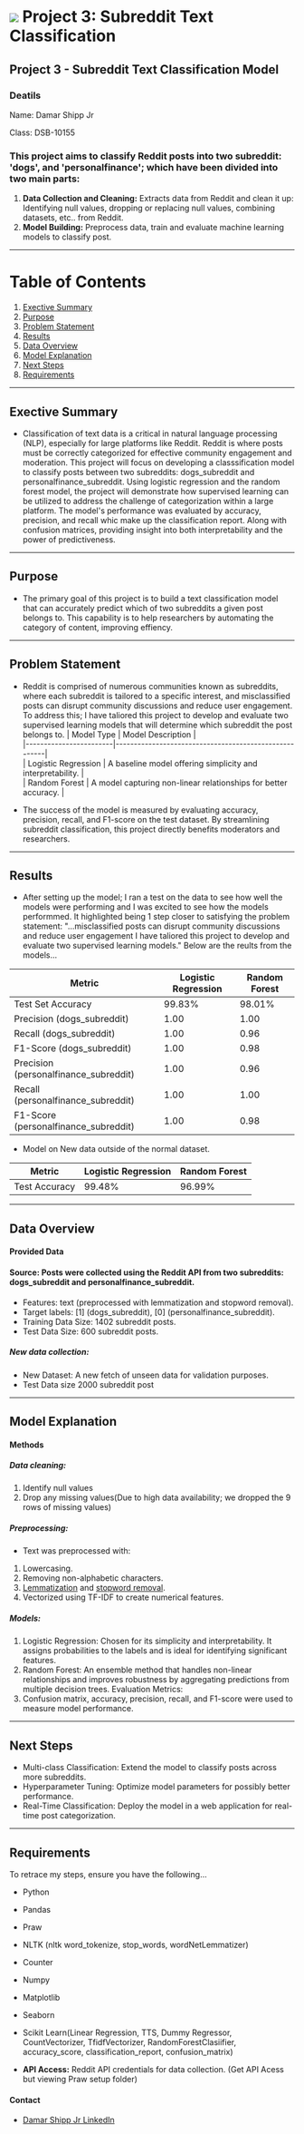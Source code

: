 # ![](https://ga-dash.s3.amazonaws.com/production/assets/logo-9f88ae6c9c3871690e33280fcf557f33.png) Project 3: Subreddit Text Classification

## Project 3 - Subreddit Text Classification Model

### Deatils
Name: Damar Shipp Jr

Class: DSB-10155



### This project aims to classify Reddit posts into two subreddit: 'dogs', and 'personalfinance'; which have been divided into two main parts: 
1. **Data Collection and Cleaning:** Extracts data from Reddit and clean it up: Identifying null values, dropping or replacing null values, combining datasets, etc.. from Reddit.
1. **Model Building:** Preprocess data, train and evaluate machine learning models to classify post.


---


# Table of Contents

1. [Exective Summary](#exective-summary)
2. [Purpose](#purpose)
3. [Problem Statement](#problem_statement)
4. [Results](#results)
5. [Data Overview](#data_overview)
6. [Model Explanation](#model_explanation)
7. [Next Steps](#next_steps)
8. [Requirements](#requirements)

---
## Exective Summary

- Classification of text data is a critical in natural language processing (NLP), especially for large platforms like Reddit. Reddit is where posts must be correctly categorized for effective community engagement and moderation. This project will focus on developing a classsification model to classify posts between two subreddits: dogs_subreddit and personalfinance_subreddit. Using logistic regression and the random forest model, the project will demonstrate how supervised learning can be utilized to address the challenge of categorization within a large platform. The model's performance was evaluated by accuracy, precision, and recall whic make up the classification report. Along with confusion matrices, providing insight into both interpretability and the power of predictiveness.

---
## Purpose

- The primary goal of this project is to build a text classification model that can accurately predict which of two subreddits a given post belongs to. This capability is to help researchers by automating the category of content, improving effiency.

---

## Problem Statement

- Reddit is comprised of numerous communities known as subreddits, where each subreddit is tailored to a specific interest, and misclassified posts can disrupt community discussions and reduce user engagement. To address this; I have taliored this project to develop and evaluate two supervised learning models that will determine which subreddit the post belongs to.
| Model Type                 | Model Description                                           |  
|------------------------|-------------------------------------------------------|  
| Logistic Regression    | A baseline model offering simplicity and interpretability. |  
| Random Forest          | A model capturing non-linear relationships for better accuracy. |


- The success of the model is measured by evaluating accuracy, precision, recall, and F1-score on the test dataset. By streamlining subreddit classification, this project directly benefits moderators and researchers.

---
## Results

- After setting up the model; I ran a test on the data to see how well the models were performing and I was excited to see how the models performmed. It highlighted being 1 step closer to satisfying the problem statement: "...misclassified posts can disrupt community discussions and reduce user engagement I have taliored this project to develop and evaluate two supervised learning models." Below are the reults from the models...

| Metric                  | Logistic Regression | Random Forest  |  
|-------------------------|---------------------|----------------|  
| Test Set Accuracy       | 99.83%                | 98.01%            |  
| Precision (dogs_subreddit) | 1.00               | 1.00           |  
| Recall (dogs_subreddit)    | 1.00               | 0.96           |  
| F1-Score (dogs_subreddit)  | 1.00               | 0.98           |  
| Precision (personalfinance_subreddit) | 1.00                | 0.96           |  
| Recall (personalfinance_subreddit)    | 1.00               | 1.00           |  
| F1-Score (personalfinance_subreddit)  | 1.00               | 0.98           |

- Model on New data outside of the normal dataset.


| Metric                          | Logistic Regression       | Random Forest            |  
|-------------------------------|---------------------------|--------------------------|  
| Test Accuracy       | 99.48%            | 96.99%

---

## Data Overview 
#### Provided Data

#### Source: Posts were collected using the Reddit API from two subreddits: dogs_subreddit and personalfinance_subreddit.
- Features: text (preprocessed with lemmatization and stopword removal).
- Target labels: [1] (dogs_subreddit), [0] (personalfinance_subreddit).
- Training Data Size: 1402 subreddit posts.
- Test Data Size: 600 subreddit posts.
##### New data collection:
- New Dataset: A new fetch of unseen data for validation purposes.
- Test Data size 2000 subreddit post
---
## Model Explanation
#### Methods

##### Data cleaning:
1. Identify null values
1. Drop any missing values(Due to high data availability; we dropped the 9 rows of missing values)
##### Preprocessing:
- Text was preprocessed with:
1. Lowercasing.
1. Removing non-alphabetic characters.
1. [Lemmatization](Lemmatization) and [stopword removal](stopword_removal).
1. Vectorized using TF-IDF to create numerical features.
##### Models:
1. Logistic Regression: Chosen for its simplicity and interpretability. It assigns probabilities to the labels and is ideal for identifying significant features.
1. Random Forest: An ensemble method that handles non-linear relationships and improves robustness by aggregating predictions from multiple decision trees.
Evaluation Metrics:
1. Confusion matrix, accuracy, precision, recall, and F1-score were used to measure model performance.
---
## Next Steps
- Multi-class Classification: Extend the model to classify posts across more subreddits.
- Hyperparameter Tuning: Optimize model parameters for possibly better performance.
- Real-Time Classification: Deploy the model in a web application for real-time post categorization.
---
## Requirements
To retrace my steps, ensure you have the following...

- Python
  
- Pandas

- Praw

- NLTK (nltk word_tokenize, stop_words, wordNetLemmatizer)

- Counter
  
- Numpy
  
- Matplotlib
  
- Seaborn

- Scikit Learn(Linear Regression, TTS, Dummy Regressor, CountVectorizer, TfidfVectorizer, RandomForestClasiifier, accuracy_score, classification_report, confusion_matrix)

- **API Access:** Reddit API credentials for data collection. (Get API Acess but viewing Praw setup folder)

#### Contact
- [Damar Shipp Jr LinkedIn](www.linkedin.com/in/damar-shipp-jr-614b71186)